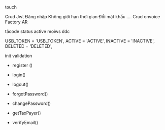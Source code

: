 touch       

<!-- .addBearerAuth(); -->



<!-- len name -->
<!-- len passs -->
<!-- typeorm migration -->

  <!-- createdAt: Date; -->
  <!-- updatedAt: Date; -->
  <!-- deletedAt: Date; -->

Crud
Jwt
Đăng nhập
Không giới hạn thời gian
Đổi mật khẩu
....
Crud onvoice
Factory
AR




<!--   jsonwebtoken     -->
tãcode
status
active moiws ddc

  <!-- PENDING = 'PENDING', -->
  <!-- VERIFY_EMAIL = 'VERIFY_EMAIL', -->
  USB_TOKEN = 'USB_TOKEN',
  ACTIVE = 'ACTIVE',
  INACTIVE = 'INACTIVE',
  DELETED = 'DELETED',
 
<!-- nest g resource   report -->



<!--  -->
init
validation





+ register ()
+ login()
+ logout()

+ forgotPassword()
+ changePassword()


+ getTaxPayer()
+ verifyEmail()


<!-- + updateTaxPayer() -->
<!-- + deleteTaxPayer() -->

<!-- + verifyTaxPayerBank() -->
<!-- + verifyTaxPayerAddress() -->


